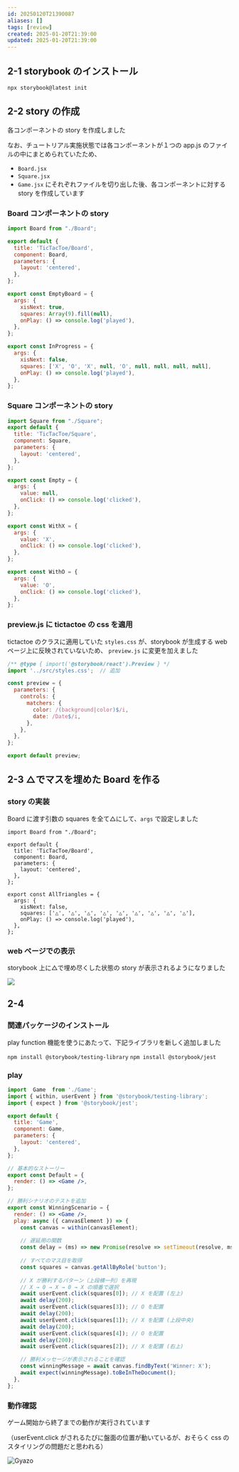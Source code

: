 ```yaml
---
id: 20250120T21390087
aliases: []
tags: [review]
created: 2025-01-20T21:39:00
updated: 2025-01-20T21:39:00
---
```


## 2-1 storybook のインストール

`npx storybook@latest init`

## 2-2 story の作成

各コンポーネントの story を作成しました

なお、チュートリアル実施状態では各コンポーネントが１つの app.js のファイルの中にまとめられていたため、
- `Board.jsx`
- `Square.jsx`
- `Game.jsx`
にそれぞれファイルを切り出した後、各コンポーネントに対する story を作成しています

### Board コンポーネントの story

```jsx
import Board from "./Board";

export default {
  title: 'TicTacToe/Board',
  component: Board,
  parameters: {
    layout: 'centered',
  },
};

export const EmptyBoard = {
  args: {
    xisNext: true,
    squares: Array(9).fill(null),
    onPlay: () => console.log('played'),
  },
};

export const InProgress = {
  args: {
    xisNext: false,
    squares: ['X', 'O', 'X', null, 'O', null, null, null, null],
    onPlay: () => console.log('played'),
  },
}; 
```

### Square コンポーネントの story

```jsx
import Square from "./Square";
export default {
  title: 'TicTacToe/Square',
  component: Square,
  parameters: {
    layout: 'centered',
  },
};

export const Empty = {
  args: {
    value: null,
    onClick: () => console.log('clicked'),
  },
};

export const WithX = {
  args: {
    value: 'X',
    onClick: () => console.log('clicked'),
  },
};

export const WithO = {
  args: {
    value: 'O',
    onClick: () => console.log('clicked'),
  },
}; 
```

### preview.js に tictactoe の css を適用

tictactoe のクラスに適用していた `styles.css` が、storybook が生成する web ページ上に反映されていないため、 `preview.js` に変更を加えました

```jsx
/** @type { import('@storybook/react').Preview } */
import '../src/styles.css';  // 追加

const preview = {
  parameters: {
    controls: {
      matchers: {
        color: /(background|color)$/i,
        date: /Date$/i,
      },
    },
  },
};

export default preview;
```

## 2-3 △でマスを埋めた Board を作る

### story の実装

Board に渡す引数の squares を全て△にして、`args` で設定しました

```tsx
import Board from "./Board";

export default {
  title: 'TicTacToe/Board',
  component: Board,
  parameters: {
    layout: 'centered',
  },
};

export const AllTriangles = {
  args: {
    xisNext: false,
    squares: ['△', '△', '△', '△', '△', '△', '△', '△', '△'],
    onPlay: () => console.log('played'),
  },
}; 
```

### web ページでの表示

storybook 上に△で埋め尽くした状態の story が表示されるようになりました

![](attachments/Pasted%20image%2020250120214249.png)

## 2-4

### 関連パッケージのインストール

play function 機能を使うにあたって、下記ライブラリを新しく追加しました

`npm install @storybook/testing-library`
`npm install @storybook/jest`

### play

```jsx
import  Game  from './Game';
import { within, userEvent } from '@storybook/testing-library';
import { expect } from '@storybook/jest';

export default {
  title: 'Game',
  component: Game,
  parameters: {
    layout: 'centered',
  },
};

// 基本的なストーリー
export const Default = {
  render: () => <Game />,
};

// 勝利シナリオのテストを追加
export const WinningScenario = {
  render: () => <Game />,
  play: async ({ canvasElement }) => {
    const canvas = within(canvasElement);
    
    // 遅延用の関数
    const delay = (ms) => new Promise(resolve => setTimeout(resolve, ms));
    
    // すべてのマス目を取得
    const squares = canvas.getAllByRole('button');
    
    // X が勝利するパターン（上段横一列）を再現
    // X → 0 → X → 0 → X の順番で選択
    await userEvent.click(squares[0]); // X を配置 (左上)
    await delay(200);
    await userEvent.click(squares[3]); // O を配置
    await delay(200);
    await userEvent.click(squares[1]); // X を配置 (上段中央)
    await delay(200);
    await userEvent.click(squares[4]); // O を配置
    await delay(200);
    await userEvent.click(squares[2]); // X を配置 (右上)

    // 勝利メッセージが表示されることを確認
    const winningMessage = await canvas.findByText('Winner: X');
    await expect(winningMessage).toBeInTheDocument();
  },
};


```

### 動作確認

ゲーム開始から終了までの動作が実行されています

（userEvent.click がされるたびに盤面の位置が動いているが、おそらく css のスタイリングの問題だと思われる）

![Gyazo](https://gyazo.com/665b0d22c790cd8118c472df8568732a.gif)